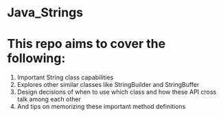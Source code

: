 # Java_Strings
# This repo aims to cover the following:
1) Important String class capabilities
2) Explores other similar classes like StringBuilder and StringBuffer
3) Design decisions of when to use which class and how these API cross talk among each other
4) And tips on memorizing these important method definitions
